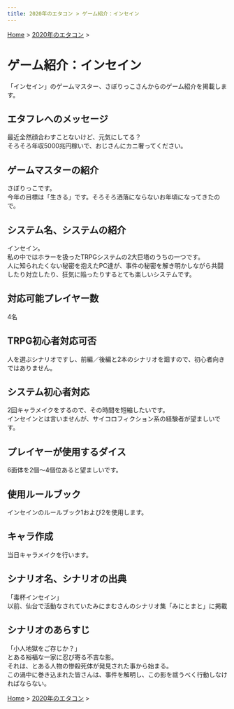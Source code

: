 ```yaml
---
title: 2020年のエタコン > ゲーム紹介：インセイン
---
```

[Home](../) > [2020年のエタコン](index.md) >

# ゲーム紹介：インセイン

「インセイン」のゲームマスター、さぼりっこさんからのゲーム紹介を掲載します。

## エタフレへのメッセージ

最近全然顔合わすことないけど、元気にしてる？  
そろそろ年収5000兆円稼いで、おじさんにカニ奢ってください。

## ゲームマスターの紹介

さぼりっこです。  
今年の目標は「生きる」です。そろそろ洒落にならないお年頃になってきたので。

## システム名、システムの紹介

インセイン。  
私の中ではホラーを扱ったTRPGシステムの2大巨塔のうちの一つです。  
人に知られたくない秘密を抱えたPC達が、事件の秘密を解き明かしながら共闘したり対立したり、狂気に陥ったりするとても楽しいシステムです。

## 対応可能プレイヤー数

4名

## TRPG初心者対応可否
人を選ぶシナリオですし、前編／後編と2本のシナリオを廻すので、初心者向きではありません。

## システム初心者対応

2回キャラメイクをするので、その時間を短縮したいです。  
インセインとは言いませんが、サイコロフィクション系の経験者が望ましいです。

## プレイヤーが使用するダイス

6面体を2個～4個位あると望ましいです。

## 使用ルールブック

インセインのルールブック1および2を使用します。

## キャラ作成

当日キャラメイクを行います。

## シナリオ名、シナリオの出典

「毒杯インセイン」  
以前、仙台で活動なされていたみにまむさんのシナリオ集「みにとまと」に掲載

## シナリオのあらすじ

「小人地獄をご存じか？」  
とある裕福な一家に忍び寄る不吉な影。  
それは、とある人物の惨殺死体が発見された事から始まる。  
この渦中に巻き込まれた皆さんは、事件を解明し、この影を祓うべく行動しなければならない。

[Home](../) > [2020年のエタコン](index.md) >
